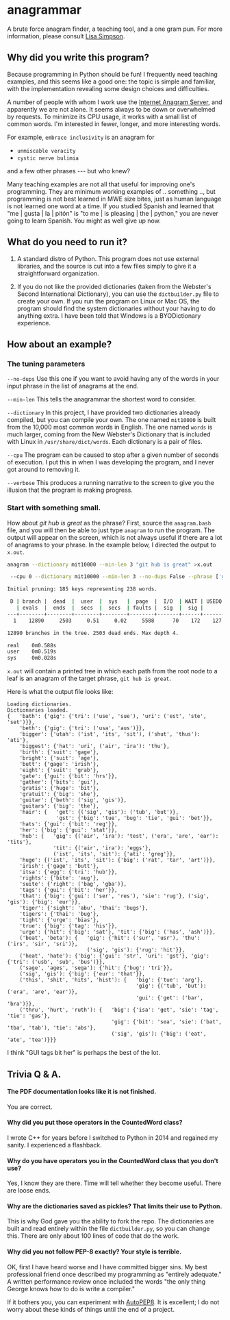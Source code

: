 # anagrammar

A brute force anagram finder, a teaching tool, and a one gram pun.
For more information, please consult [Lisa
Simpson](https://www.youtube.com/watch?v=cj71HnSJaUM).

## Why did you write this program?

Because programming in Python should be fun! I frequently need
teaching examples, and this seems like a good one: the topic is
simple and familiar, with the implementation revealing some design
choices and difficulties.

A number of people with whom I work use the [Internet Anagram
Server](https://new.wordsmith.org/anagram/), and apparently we are not alone.
It seems always to be down or overwhelmed by requests. To minimize
its CPU usage, it works with a small list of common words. I'm
interested in fewer, longer, and more interesting words.

For example, `embrace inclusivity` is an anagram for 

- `unmiscable veracity`
- `cystic nerve bulimia`

and a few other phrases --- but who knew?

Many teaching examples are not all that useful for improving one's
programming. They are minimum working examples of .. something ..,
but programming is not best learned in MWE size bites, just as human
language is not learned one word at a time. If you studied Spanish
and learned that "me | gusta | la | pitón" is "to me | is pleasing
| the | python," you are never going to learn Spanish. You might as
well give up now. 

## What do you need to run it?

1. A standard distro of Python. This program does not use external
libraries, and the source is cut into a few files simply to give
it a straightforward organization.

1. If you do not like the provided dictionaries (taken from the
Webster's Second International Dictionary), you can use the
`dictbuilder.py` file to create your own.  If you run the program
on Linux or Mac OS, the program should find the system dictionaries
without your having to do anything extra. I have been told that
Windows is a BYODictionary experience.

## How about an example?

### The tuning parameters

`--no-dups` Use this one if you want to avoid having any of the words in
your input phrase in the list of anagrams at the end.

`--min-len` This tells the anagrammar the shortest word to consider. 

`--dictionary` In this project, I have provided two dictionaries already
compiled, but you can compile your own. The one named `mit10000` is built
from the 10,000 most common words in English. The one named `words` is much
larger, coming from the New Webster's Dictionary that is included with 
Linux in `/usr/share/dict/words`. Each dictionary is a pair of files.

`--cpu` The program can be caused to stop after a given number of seconds
of execution. I put this in when I was developing the program, and I never got
around to removing it.

`--verbose` This produces a running narrative to the screen to give you
the illusion that the program is making progress. 

### Start with something small.

How about *git hub is great* as the phrase? First, source the `anagram.bash` 
file, and you will then be able to just type `anagram` to run the program. The 
output will appear on the screen, which is not always useful if there are a lot
of anagrams to your phrase. In the example below, I directed the output to `x.out`.

```bash
anagram --dictionary mit10000 --min-len 3 "git hub is great" >x.out

 --cpu 0 --dictionary mit10000 --min-len 3 --no-dups False --phrase ['git', 'hub', 'is', 'great'] --verbose True

Initial pruning: 185 keys representing 238 words.

 D | branch |  dead  |  user  |  sys   |  page  |  I/O  | WAIT | USEDQ |  Tails  |
   | evals  |  ends  |  secs  |  secs  | faults |  sig  |  sig |       |         |
---+--------+--------+--------+--------+--------+-------+------+-------+---------|
  1    12890     2503     0.51     0.02     5588      70    172    127      1674

12890 branches in the tree. 2503 dead ends. Max depth 4.

real	0m0.588s
user	0m0.519s
sys	    0m0.028s
```

`x.out` will contain a printed tree in which each path from the
root node to a leaf is an anagram of the target phrase, `git hub is great`.

Here is what the output file looks like:

```
Loading dictionaries.
Dictionaries loaded.
{   'bath': {'gig': {'tri': ('use', 'sue'), 'uri': ('est', 'ste', 'set')}},
    'beth': {'gig': {'tri': ('usa', 'aus')}},
    'bigger': {'utah': ('ist', 'its', 'sit'), ('shut', 'thus'): 'ati'},
    'biggest': {'hat': 'uri', ('air', 'ira'): 'thu'},
    'birth': {'suit': 'gage'},
    'bright': {'suit': 'age'},
    'butt': {'gage': 'irish'},
    'eight': {'suit': 'grab'},
    'gate': {'gui': {'bit': 'hrs'}},
    'gather': {'bits': 'gui'},
    'gratis': {'huge': 'bit'},
    'gratuit': {'big': 'she'},
    'guitar': {'beth': ('sig', 'gis')},
    'guitars': {'big': 'the'},
    'hair': {   'get': {('sig', 'gis'): ('tub', 'but')},
                'gst': {'big': 'tue', 'bug': 'tie', 'gui': 'bet'}},
    'hats': {'gui': {'bit': 'reg'}},
    'her': {'big': {'gui': 'stat'}},
    'hub': {   'gig': {('air', 'ira'): 'test', ('era', 'are', 'ear'): 'tits'},
               'tit': {('air', 'ira'): 'eggs'},
               ('ist', 'its', 'sit'): {'ati': 'greg'}},
    'huge': {('ist', 'its', 'sit'): {'big': ('rat', 'tar', 'art')}},
    'irish': {'gage': 'butt'},
    'itsa': {'egg': {'tri': 'hub'}},
    'rights': {'bite': 'aug'},
    'suite': {'right': ('bag', 'gba')},
    'tags': {'gui': {'bit': 'her'}},
    'that': {'big': {'gui': ('ser', 'res'), 'sie': 'rug'}, ('sig', 'gis'): {'big': 'eur'}},
    'tiger': {'sight': 'abu', 'thai': 'bugs'},
    'tigers': {'thai': 'bug'},
    'tight': {'urge': 'bias'},
    'true': {'big': {'tag': 'his'}},
    'urge': {'hit': {'big': 'sat'}, 'tit': {'big': ('has', 'ash')}},
    ('beat', 'beta'): {   'gig': {'hit': ('sur', 'usr'), 'thu': ('irs', 'sir', 'sri')},
                          ('sig', 'gis'): {'rug': 'hit'}},
    ('heat', 'hate'): {'big': {'gui': 'str', 'uri': 'gst'}, 'gig': {'tri': ('usb', 'sub', 'bus')}},
    ('sage', 'ages', 'sega'): {'hit': {'bug': 'tri'}},
    ('sig', 'gis'): {'big': {'eur': 'that'}},
    ('this', 'shit', 'hits', 'hist'): {   'big': {'tue': 'arg'},
                                          'gig': {('tub', 'but'): ('era', 'are', 'ear')},
                                          'gui': {'get': ('bar', 'bra')}},
    ('thru', 'hurt', 'ruth'): {   'big': {'isa': 'get', 'sie': 'tag', 'tie': 'gas'},
                                  'gig': {'bit': 'sea', 'sie': ('bat', 'tba', 'tab'), 'tie': 'abs'},
                                  ('sig', 'gis'): {'big': ('eat', 'ate', 'tea')}}}
```

I think "GUI tags bit her" is perhaps the best of the lot.

## Trivia Q & A.

#### The PDF documentation looks like it is not finished.

You are correct.

#### Why did you put those operators in the CountedWord class?

I wrote C++ for years before I switched to Python in 2014 and
regained my sanity. I experienced a flashback.

#### Why do you have operators you in the CountedWord class that you don't use?

Yes, I know they are there. Time will tell whether they become
useful. There are loose ends.

#### Why are the dictionaries saved as pickles? That limits their use to Python. 

This is why God gave you the ability to fork the repo. The dictionaries are
built and read entirely within the file `dictbuilder.py`, so you can change
this. There are only about 100 lines of code that do the work. 

#### Why did you not follow PEP-8 exactly? Your style is terrible. 

OK, first I have heard worse and I have committed bigger sins. My best 
professional friend once described my programming as "entirely adequate." A
written performance review once included the words "the only thing
George knows how to do is write a compiler."

If it bothers you, you can experiment with
[AutoPEP8](https://pypi.org/project/autopep8/0.8/).  It is excellent;
I do not worry about these kinds of things until the end of a project.

